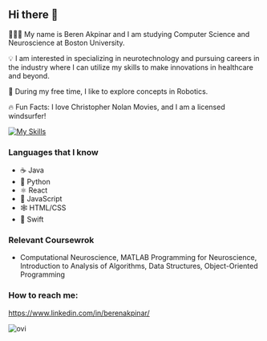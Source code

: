 ## Hi there 👋

 👨🏻‍💻 My name is Beren Akpinar and I am studying Computer Science and Neuroscience at Boston University.

 💡 I am interested in specializing in neurotechnology and pursuing careers in the industry where I can utilize my skills to make innovations in healthcare and beyond.

 👾 During my free time, I like to explore concepts in Robotics.

 🔥 Fun Facts: I love Christopher Nolan Movies, and I am a licensed windsurfer!

 [![My Skills](https://skillicons.dev/icons?i=js,html,css,java,python,matlab,ros,ubuntu,vim,linux,mac,react,swift,arduino,git,latex)](https://skillicons.dev)


### Languages that I know
  - ☕ Java
  - 🐍 Python
  - ⚛ React
  - 📝 JavaScript
  - 🕸️ HTML/CSS
  - 🍎 Swift

### Relevant Coursewrok
  - Computational Neuroscience, MATLAB Programming for Neuroscience, Introduction to Analysis of Algorithms, Data Structures, Object-Oriented Programming

### How to reach me:
https://www.linkedin.com/in/berenakpinar/

<img src="https://github-readme-stats.vercel.app/api/top-langs?username=bakp22&show_icons=true&locale=en&layout=compact&theme=chartreuse-dark" alt="ovi" />



<!--
**bakp22/bakp22** is a ✨ _special_ ✨ repository because its `README.md` (this file) appears on your GitHub profile.

Here are some ideas to get you started:

- 🔭 I’m currently working on ...
- 🌱 I’m currently learning ...
- 👯 I’m looking to collaborate on ...
- 🤔 I’m looking for help with ...
- 💬 Ask me about ...
- 📫 How to reach me: ...
- 😄 Pronouns: ...
- ⚡ Fun fact: ...
-->
